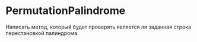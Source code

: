 # PermutationPalindrome

Написать метод, который будет проверять является ли заданная строка перестановкой палиндрома.
